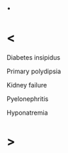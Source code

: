 # .

# <

Diabetes insipidus

Primary polydipsia

Kidney failure

Pyelonephritis

Hyponatremia

# >
